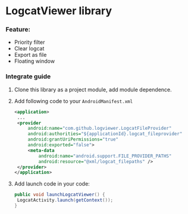 # LogcatViewer library

### Feature:

- Priority filter
- Clear logcat
- Export as file 
- Floating window

### Integrate guide

1. Clone this library as a project module, add module dependence.

2. Add following code to your `AndroidManifest.xml`

   ```xml
   <application>
   	...  
   	<provider
   		android:name="com.github.logviewer.LogcatFileProvider"
   		android:authorities="${applicationId}.logcat_fileprovider"
   		android:grantUriPermissions="true"
   		android:exported="false">
   		<meta-data
   			android:name="android.support.FILE_PROVIDER_PATHS"
   			android:resource="@xml/logcat_filepaths" />
   	</provider>
   </application>
   ```


3. Add launch code in your code:

   ```java
   public void launchLogcatViewer() {
   	LogcatActivity.launch(getContext());
   }
   ```

   ​